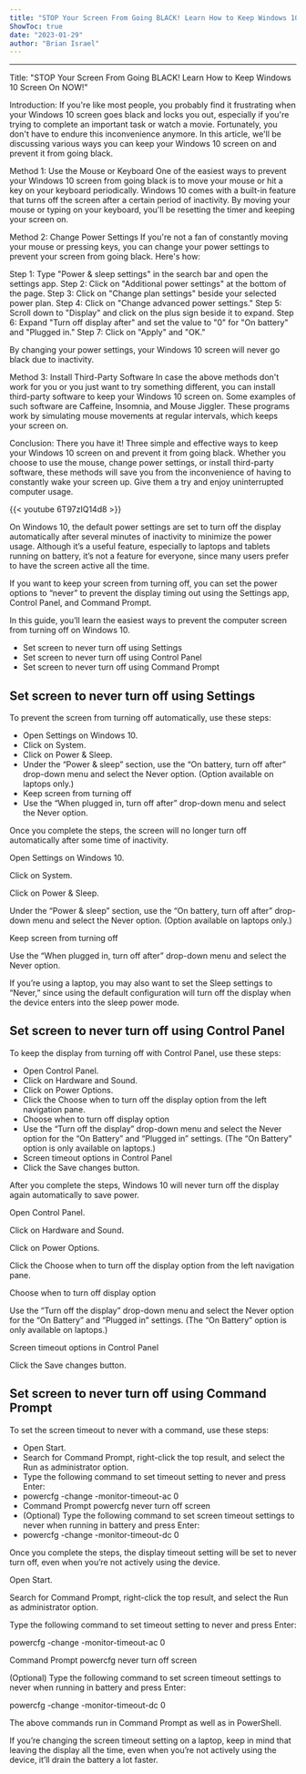 ```yaml
---
title: "STOP Your Screen From Going BLACK! Learn How to Keep Windows 10 Screen On NOW!"
ShowToc: true 
date: "2023-01-29"
author: "Brian Israel"
---
```

*****
Title: "STOP Your Screen From Going BLACK! Learn How to Keep Windows 10 Screen On NOW!"

Introduction:
If you're like most people, you probably find it frustrating when your Windows 10 screen goes black and locks you out, especially if you're trying to complete an important task or watch a movie. Fortunately, you don't have to endure this inconvenience anymore. In this article, we'll be discussing various ways you can keep your Windows 10 screen on and prevent it from going black.

Method 1: Use the Mouse or Keyboard
One of the easiest ways to prevent your Windows 10 screen from going black is to move your mouse or hit a key on your keyboard periodically. Windows 10 comes with a built-in feature that turns off the screen after a certain period of inactivity. By moving your mouse or typing on your keyboard, you'll be resetting the timer and keeping your screen on.

Method 2: Change Power Settings
If you're not a fan of constantly moving your mouse or pressing keys, you can change your power settings to prevent your screen from going black. Here's how:

Step 1: Type "Power & sleep settings" in the search bar and open the settings app.
Step 2: Click on "Additional power settings" at the bottom of the page.
Step 3: Click on "Change plan settings" beside your selected power plan.
Step 4: Click on "Change advanced power settings."
Step 5: Scroll down to "Display" and click on the plus sign beside it to expand.
Step 6: Expand "Turn off display after" and set the value to "0" for "On battery" and "Plugged in."
Step 7: Click on "Apply" and "OK."

By changing your power settings, your Windows 10 screen will never go black due to inactivity.

Method 3: Install Third-Party Software
In case the above methods don't work for you or you just want to try something different, you can install third-party software to keep your Windows 10 screen on. Some examples of such software are Caffeine, Insomnia, and Mouse Jiggler. These programs work by simulating mouse movements at regular intervals, which keeps your screen on.

Conclusion:
There you have it! Three simple and effective ways to keep your Windows 10 screen on and prevent it from going black. Whether you choose to use the mouse, change power settings, or install third-party software, these methods will save you from the inconvenience of having to constantly wake your screen up. Give them a try and enjoy uninterrupted computer usage.

{{< youtube 6T97zIQ14d8 >}} 



On Windows 10, the default power settings are set to turn off the display automatically after several minutes of inactivity to minimize the power usage. Although it’s a useful feature, especially to laptops and tablets running on battery, it’s not a feature for everyone, since many users prefer to have the screen active all the time.
 
If you want to keep your screen from turning off, you can set the power options to “never” to prevent the display timing out using the Settings app, Control Panel, and Command Prompt.
 
In this guide, you’ll learn the easiest ways to prevent the computer screen from turning off on Windows 10.
 
- Set screen to never turn off using Settings
 - Set screen to never turn off using Control Panel
 - Set screen to never turn off using Command Prompt

 
## Set screen to never turn off using Settings
 
To prevent the screen from turning off automatically, use these steps:
 
- Open Settings on Windows 10.
 - Click on System.
 - Click on Power & Sleep.
 - Under the “Power & sleep” section, use the “On battery, turn off after” drop-down menu and select the Never option. (Option available on laptops only.)
 - Keep screen from turning off
 - Use the “When plugged in, turn off after” drop-down menu and select the Never option.

 
Once you complete the steps, the screen will no longer turn off automatically after some time of inactivity.
 
Open Settings on Windows 10.
 
Click on System.
 
Click on Power & Sleep.
 
Under the “Power & sleep” section, use the “On battery, turn off after” drop-down menu and select the Never option. (Option available on laptops only.)
 
Keep screen from turning off

 
Use the “When plugged in, turn off after” drop-down menu and select the Never option.
 
If you’re using a laptop, you may also want to set the Sleep settings to “Never,” since using the default configuration will turn off the display when the device enters into the sleep power mode.
 
## Set screen to never turn off using Control Panel
 
To keep the display from turning off with Control Panel, use these steps:
 
- Open Control Panel.
 - Click on Hardware and Sound.
 - Click on Power Options.
 - Click the Choose when to turn off the display option from the left navigation pane.
 - Choose when to turn off display option
 - Use the “Turn off the display” drop-down menu and select the Never option for the “On Battery” and “Plugged in” settings. (The “On Battery” option is only available on laptops.)
 - Screen timeout options in Control Panel
 - Click the Save changes button.

 
After you complete the steps, Windows 10 will never turn off the display again automatically to save power.
 
Open Control Panel.
 
Click on Hardware and Sound.
 
Click on Power Options.
 
Click the Choose when to turn off the display option from the left navigation pane.
 
Choose when to turn off display option

 
Use the “Turn off the display” drop-down menu and select the Never option for the “On Battery” and “Plugged in” settings. (The “On Battery” option is only available on laptops.)
 
Screen timeout options in Control Panel

 
Click the Save changes button.
 
## Set screen to never turn off using Command Prompt
 
To set the screen timeout to never with a command, use these steps:
 
- Open Start.
 - Search for Command Prompt, right-click the top result, and select the Run as administrator option.
 - Type the following command to set timeout setting to never and press Enter:
 - powercfg -change -monitor-timeout-ac 0
 - Command Prompt powercfg never turn off screen
 - (Optional) Type the following command to set screen timeout settings to never when running in battery and press Enter:
 - powercfg -change -monitor-timeout-dc 0

 
Once you complete the steps, the display timeout setting will be set to never turn off, even when you’re not actively using the device.
 
Open Start.
 
Search for Command Prompt, right-click the top result, and select the Run as administrator option.
 
Type the following command to set timeout setting to never and press Enter:
 
powercfg -change -monitor-timeout-ac 0
 
Command Prompt powercfg never turn off screen

 
(Optional) Type the following command to set screen timeout settings to never when running in battery and press Enter:
 
powercfg -change -monitor-timeout-dc 0
 
The above commands run in Command Prompt as well as in PowerShell.
 
If you’re changing the screen timeout setting on a laptop, keep in mind that leaving the display all the time, even when you’re not actively using the device, it’ll drain the battery a lot faster.




